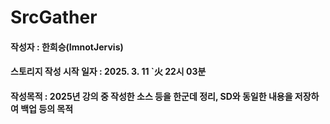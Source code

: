 # SrcGather

#### 작성자 : 한희승(ImnotJervis)
#### 스토리지 작성 시작 일자 : 2025. 3. 11 `火 22시 03분
#### 작성목적 : 2025년 강의 중 작성한 소스 등을 한군데 정리, SD와 동일한 내용을 저장하여 백업 등의 목적
